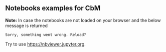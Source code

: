 ## Notebooks examples for CbM

**Note:** In case the notebooks are not loaded on your browser and the below message is returned

    Sorry, something went wrong. Reload?

Try to use https://nbviewer.jupyter.org.
